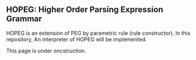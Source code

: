 ## HOPEG: Higher Order Parsing Expression Grammar

HOPEG is an extension of PEG by parametric rule (rule constructor).  In this repository, An interpreter
of HOPEG will be implemented.

This page is under oncstruction.
